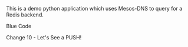 This is a demo python  application which uses Mesos-DNS to query for a Redis backend.

Blue Code 

Change 10 - Let's See a PUSH!
